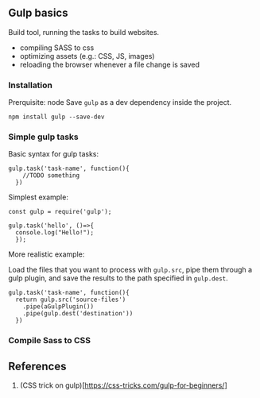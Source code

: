 ## Gulp basics
Build tool, running the tasks to build websites.
- compiling SASS to css
- optimizing assets (e.g.: CSS, JS, images)
- reloading the browser whenever a file change is saved

### Installation
Prerquisite: node
Save ```gulp``` as a dev dependency inside the project.
```
npm install gulp --save-dev
```

### Simple gulp tasks
Basic syntax for gulp tasks:
```
gulp.task('task-name', function(){
    //TODO something
  })
```

Simplest example:
```
const gulp = require('gulp');

gulp.task('hello', ()=>{
  console.log("Hello!");
  });
```

More realistic example:

Load the files that you want to process with `gulp.src`, pipe them through a gulp plugin, and save the results to the path specified in `gulp.dest`.
```
gulp.task('task-name', function(){
  return gulp.src('source-files')
    .pipe(aGulpPlugin())
    .pipe(gulp.dest('destination'))
  })
```

### Compile Sass to CSS





## References
1. (CSS trick on gulp)[https://css-tricks.com/gulp-for-beginners/]
